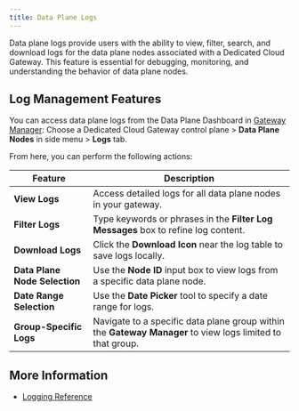 ```yaml
---
title: Data Plane Logs
---
```


Data plane logs provide users with the ability to view, filter, search, and download logs for the data plane nodes associated with a Dedicated Cloud Gateway. This feature is essential for debugging, monitoring, and understanding the behavior of data plane nodes.


## Log Management Features

You can access data plane logs from the Data Plane Dashboard in [Gateway Manager](https://cloud.konghq.com/us/gateway-manager/): Choose a Dedicated Cloud Gateway control plane > **Data Plane Nodes** in side menu > **Logs** tab. 

From here, you can perform the following actions:

| **Feature**                   | **Description**                                                                 |
|-------------------------------|---------------------------------------------------------------------------------|
| **View Logs**                 | Access detailed logs for all data plane nodes in your gateway.                 |
| **Filter Logs**               | Type keywords or phrases in the **Filter Log Messages** box to refine log content. |
| **Download Logs**             | Click the **Download Icon** near the log table to save logs locally.|
| **Data Plane Node Selection** | Use the **Node ID** input box to view logs from a specific data plane node. |
| **Date Range Selection**      | Use the **Date Picker** tool to specify a date range for logs. |
| **Group-Specific Logs**       | Navigate to a specific data plane group within the **Gateway Manager** to view logs limited to that group. |



## More Information

* [Logging Reference](/gateway/latest/production/logging/log-reference/)
